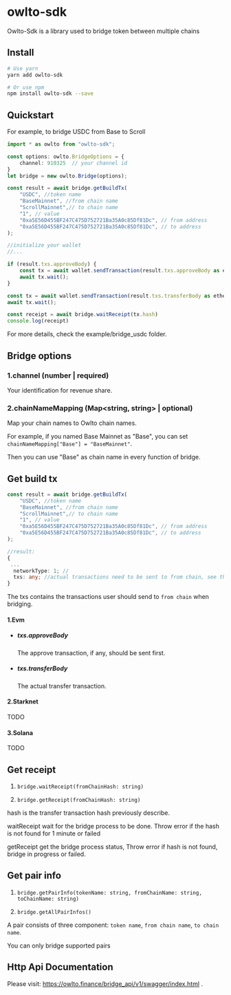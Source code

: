 # owlto-sdk

Owlto-Sdk is a library used to bridge token between multiple chains

## Install
```bash
# Use yarn
yarn add owlto-sdk

# Or use npm
npm install owlto-sdk --save
```


## Quickstart

For example, to bridge USDC from Base to Scroll
```TypeScript
import * as owlto from "owlto-sdk";

const options: owlto.BridgeOptions = {
    channel: 910325  // your channel id
}
let bridge = new owlto.Bridge(options);

const result = await bridge.getBuildTx(
    "USDC", //token name
    "BaseMainnet", //from chain name
    "ScrollMainnet",// to chain name
    "1", // value
    "0xa5E56D455BF247C475D752721Ba35A0c85Df81Dc", // from address
    "0xa5E56D455BF247C475D752721Ba35A0c85Df81Dc", // to address
);

//initialize your wallet
//...

if (result.txs.approveBody) {
    const tx = await wallet.sendTransaction(result.txs.approveBody as ethers.TransactionRequest);
    await tx.wait(); 
}

const tx = await wallet.sendTransaction(result.txs.transferBody as ethers.TransactionRequest);
await tx.wait(); 

const receipt = await bridge.waitReceipt(tx.hash)
console.log(receipt)
```
For more details, check the example/bridge_usdc folder.


## Bridge options

### 1.channel (number | required)
Your identification for revenue share.
### 2.chainNameMapping (Map<string, string> | optional) 
Map your chain names to Owlto chain names.

For example, if you named Base Mainnet as "Base", you can set `chainNameMapping["Base"] = "BaseMainnet"`.

Then you can use "Base" as chain name in every function of bridge.


## Get build tx
```typescript
const result = await bridge.getBuildTx(
    "USDC", //token name
    "BaseMainnet", //from chain name
    "ScrollMainnet",// to chain name
    "1", // value
    "0xa5E56D455BF247C475D752721Ba35A0c85Df81Dc", // from address
    "0xa5E56D455BF247C475D752721Ba35A0c85Df81Dc", // to address
);

//result:
{
 ...
  networkType: 1; //
  txs: any; //actual transactions need to be sent to from chain, see the following details
}
```
The txs contains the transactions user should send to `from chain` when bridging.

#### 1.Evm
- ##### txs.approveBody 
    The approve transaction, if any, should be sent first.
- ##### txs.transferBody
    The actual transfer transaction.

#### 2.Starknet
TODO

#### 3.Solana
TODO


## Get receipt

1. `bridge.waitReceipt(fromChainHash: string)`

2. `bridge.getReceipt(fromChainHash: string)`

hash is the transfer transaction hash previously describe.

waitReceipt wait for the bridge process to be done. Throw error if the hash is not found for 1 minute or failed

getReceipt get the bridge process status, Throw error if hash is not found, bridge in progress or failed.

## Get pair info

1. `bridge.getPairInfo(tokenName: string, fromChainName: string, toChainName: string)`

2. `bridge.getAllPairInfos()`

A pair consists of three component: `token name`, `from chain name`, `to chain name`.

You can only bridge supported pairs


## Http Api Documentation

Please visit: https://owlto.finance/bridge_api/v1/swagger/index.html .
